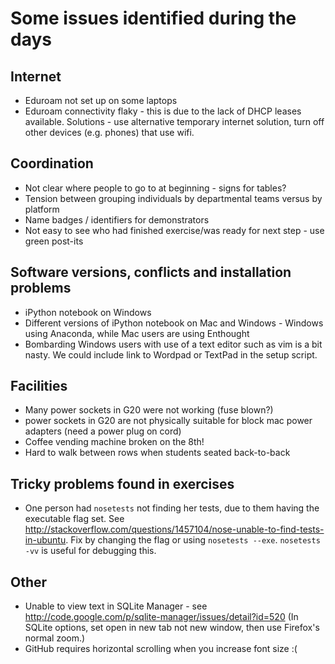 # Some issues identified during the days

## Internet
* Eduroam not set up on some laptops
* Eduroam connectivity flaky - this is due to the lack of DHCP leases available. Solutions - use alternative temporary internet solution, turn off other devices (e.g. phones) that use wifi.

## Coordination
* Not clear where people to go to at beginning - signs for tables?
* Tension between grouping individuals by departmental teams versus by platform
* Name badges / identifiers for demonstrators
* Not easy to see who had finished exercise/was ready for next step - use green post-its

## Software versions, conflicts and installation problems
* iPython notebook on Windows
* Different versions of iPython notebook on Mac and Windows - Windows using Anaconda, while Mac users are using Enthought
* Bombarding Windows users with use of a text editor such as vim is a bit nasty.  We could include link to Wordpad or TextPad in the setup script.

## Facilities 
* Many power sockets in G20 were not working (fuse blown?)
* power sockets in G20 are not physically suitable for block mac power adapters (need a power plug on cord)
* Coffee vending machine broken on the 8th!
* Hard to walk between rows when students seated back-to-back

## Tricky problems found in exercises
* One person had `nosetests` not finding her tests, due to them having the executable flag set.  See http://stackoverflow.com/questions/1457104/nose-unable-to-find-tests-in-ubuntu.  Fix by changing the flag or using `nosetests --exe`.  `nosetests -vv` is useful for debugging this.

## Other
* Unable to view text in SQLite Manager - see http://code.google.com/p/sqlite-manager/issues/detail?id=520 (In SQLite options, set open in new tab not new window, then use Firefox's normal zoom.)
* GitHub requires horizontal scrolling when you increase font size :(
